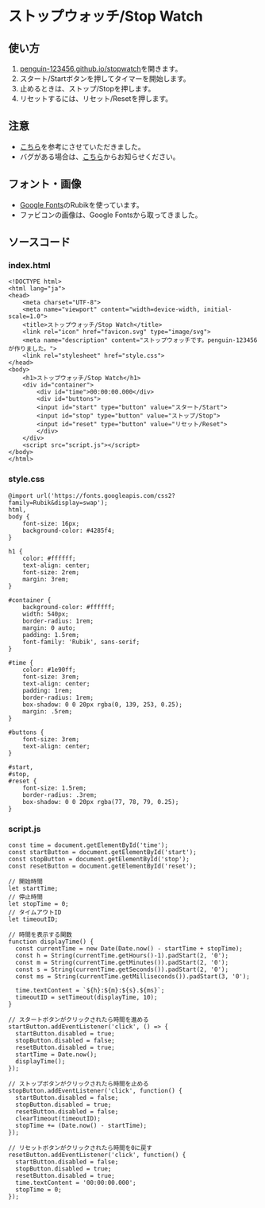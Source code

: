 # ストップウォッチ/Stop Watch
## 使い方
1. [penguin-123456.github.io/stopwatch](https://penguin-123456.github.io/stopwatch)を開きます。
2. スタート/Startボタンを押してタイマーを開始します。
3. 止めるときは、ストップ/Stopを押します。
4. リセットするには、リセット/Resetを押します。
## 注意
- [こちら](https://tcd-theme.com/2021/08/javascript-countdowntimer.html)を参考にさせていただきました。
- バグがある場合は、[こちら](https://form.userlocal.jp/s/stopwatch-bug)からお知らせください。
## フォント・画像
- [Google Fonts](https://fonts.google.com)のRubikを使っています。
- ファビコンの画像は、Google Fontsから取ってきました。
## ソースコード
### index.html
~~~
<!DOCTYPE html>
<html lang="ja">
<head>
    <meta charset="UTF-8">
    <meta name="viewport" content="width=device-width, initial-scale=1.0">
    <title>ストップウォッチ/Stop Watch</title>
    <link rel="icon" href="favicon.svg" type="image/svg">
    <meta name="description" content="ストップウォッチです。penguin-123456が作りました。">
    <link rel="stylesheet" href="style.css">
</head>
<body>
    <h1>ストップウォッチ/Stop Watch</h1>
    <div id="container">
        <div id="time">00:00:00.000</div>
        <div id="buttons">
        <input id="start" type="button" value="スタート/Start">
        <input id="stop" type="button" value="ストップ/Stop">
        <input id="reset" type="button" value="リセット/Reset">
        </div>
    </div>  
    <script src="script.js"></script>
</body>
</html>
~~~
### style.css
~~~
@import url('https://fonts.googleapis.com/css2?family=Rubik&display=swap');
html,
body {
    font-size: 16px;
    background-color: #4285f4;
}

h1 {
    color: #ffffff;
    text-align: center;
    font-size: 2rem;
    margin: 3rem;
}

#container {
    background-color: #ffffff;
    width: 540px;
    border-radius: 1rem;
    margin: 0 auto;
    padding: 1.5rem;
    font-family: 'Rubik', sans-serif;
}

#time {
    color: #1e90ff;
    font-size: 3rem;
    text-align: center;
    padding: 1rem;
    border-radius: 1rem;
    box-shadow: 0 0 20px rgba(0, 139, 253, 0.25);
    margin: .5rem;
}

#buttons {
    font-size: 3rem;
    text-align: center;
}

#start,
#stop,
#reset {
    font-size: 1.5rem;
    border-radius: .3rem;
    box-shadow: 0 0 20px rgba(77, 78, 79, 0.25);
}
~~~
### script.js
~~~
const time = document.getElementById('time');
const startButton = document.getElementById('start');
const stopButton = document.getElementById('stop');
const resetButton = document.getElementById('reset');

// 開始時間
let startTime;
// 停止時間
let stopTime = 0;
// タイムアウトID
let timeoutID;

// 時間を表示する関数
function displayTime() {
  const currentTime = new Date(Date.now() - startTime + stopTime);
  const h = String(currentTime.getHours()-1).padStart(2, '0');
  const m = String(currentTime.getMinutes()).padStart(2, '0');
  const s = String(currentTime.getSeconds()).padStart(2, '0');
  const ms = String(currentTime.getMilliseconds()).padStart(3, '0');

  time.textContent = `${h}:${m}:${s}.${ms}`;
  timeoutID = setTimeout(displayTime, 10);
}

// スタートボタンがクリックされたら時間を進める
startButton.addEventListener('click', () => {
  startButton.disabled = true;
  stopButton.disabled = false;
  resetButton.disabled = true;
  startTime = Date.now();
  displayTime();
});

// ストップボタンがクリックされたら時間を止める
stopButton.addEventListener('click', function() {
  startButton.disabled = false;
  stopButton.disabled = true;
  resetButton.disabled = false;
  clearTimeout(timeoutID);
  stopTime += (Date.now() - startTime);
});

// リセットボタンがクリックされたら時間を0に戻す
resetButton.addEventListener('click', function() {
  startButton.disabled = false;
  stopButton.disabled = true;
  resetButton.disabled = true;
  time.textContent = '00:00:00.000';
  stopTime = 0;
});
~~~
